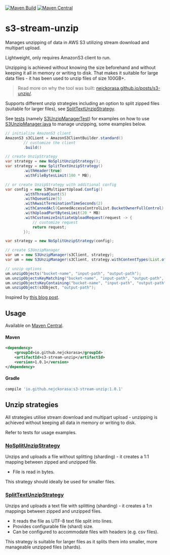 [![Maven Build](https://github.com/nejckorasa/s3-stream-unzip/actions/workflows/maven.yml/badge.svg)](https://github.com/nejckorasa/s3-stream-unzip/actions/workflows/maven.yml)
[![Maven Central](https://img.shields.io/maven-central/v/io.github.nejckorasa/s3-stream-unzip.svg?label=Maven%20Central)](https://search.maven.org/search?q=g:%22io.github.nejckorasa%22%20AND%20a:%22s3-stream-unzip%22)

# s3-stream-unzip

Manages unzipping of data in AWS S3 utilizing stream download and multipart upload.

Lightweight, only requires AmazonS3 client to run.


Unzipping is achieved without knowing the size beforehand and without keeping it all in memory or writing to disk. That makes it suitable for large data 
files - it has been used to unzip files of size 100GB+.

> Read more on why the tool was built: [nejckorasa.github.io/posts/s3-unzip/](https://nejckorasa.github.io/posts/s3-unzip/).

Supports different unzip strategies including an option to split zipped files (suitable for larger files), see [SplitTextUnzipStrategy](src/main/java/io/github/nejckorasa/s3/unzip/strategy/SplitTextUnzipStrategy.java).

See [tests](src/test/java/io/github/nejckorasa/s3) (namely [S3UnzipManagerTest](src/test/java/io/github/nejckorasa/s3/S3UnzipManagerTest.java)) for examples on how to
use [S3UnzipManager.java](src/main/java/io/github/nejckorasa/s3/unzip/S3UnzipManager.java) to manage unzipping, some examples below. 

```java
// initialize AmazonS3 client
AmazonS3 s3CLient = AmazonS3ClientBuilder.standard()
        // customize the client
        .build()

// create UnzipStrategy
var strategy = new NoSplitUnzipStrategy();
var strategy = new SplitTextUnzipStrategy()
        .withHeader(true)
        .withFileBytesLimit(100 * MB);

// or create UnzipStrategy with additional config
var config = new S3MultipartUpload.Config()
        .withThreadCount(5)
        .withQueueSize(5)
        .withAwaitTerminationTimeSeconds(2)
        .withCannedAcl(CannedAccessControlList.BucketOwnerFullControl)
        .withUploadPartBytesLimit(20 * MB)
        .withCustomizeInitiateUploadRequest(request -> {
            // customize request
            return request;
        });

var strategy = new NoSplitUnzipStrategy(config);

// create S3UnzipManager
var um = new S3UnzipManager(s3Client, strategy);
var um = new S3UnzipManager(s3Client, strategy.withContentTypes(List.of("application/zip"));

// unzip options
um.unzipObjects("bucket-name", "input-path", "output-path");
um.unzipObjectsKeyMatching("bucket-name", "input-path", "output-path", ".*\\.zip");
um.unzipObjectsKeyContaining("bucket-name", "input-path", "output-path", "-part-of-object-");
um.unzipObject(s3Object, "output-path");
```

Inspired by [this blog post](https://medium.com/@pra4mesh/uploading-inputstream-to-aws-s3-using-multipart-upload-java-add81b57964e).

## Usage

Available on [Maven Central](https://search.maven.org/artifact/io.github.nejckorasa/s3-stream-unzip/1.0.0/jar).

#### Maven

```xml
<dependency>
    <groupId>io.github.nejckorasa</groupId>
    <artifactId>s3-stream-unzip</artifactId>
    <version>1.0.1</version>
</dependency>
```

#### Gradle

```groovy
compile 'io.github.nejckorasa:s3-stream-unzip:1.0.1'
```

## Unzip strategies

All strategies utilise stream download and multipart upload - unzipping is achieved without keeping all data in memory or writing to disk. 

Refer to tests for usage examples.

### [NoSplitUnzipStrategy](src/main/java/io/github/nejckorasa/s3/unzip/strategy/NoSplitUnzipStrategy.java)
Unzips and uploads a file without splitting (sharding) - it creates a 1:1 mapping between zipped and unzipped file.

- File is read in bytes.

This strategy should ideally be used for smaller files.

### [SplitTextUnzipStrategy](src/main/java/io/github/nejckorasa/s3/unzip/strategy/SplitTextUnzipStrategy.java)
Unzips and uploads a text file with splitting (sharding) - it creates a 1:n mappings between zipped and unzipped files.

- It reads the file as UTF-8 text file split into lines.
- Provides configurable file (shard) size. 
- Can be configured to accommodate files with headers (e.g. csv files). 

This strategy is suitable for larger files as it splits them into smaller, more manageable unzipped files (shards).
